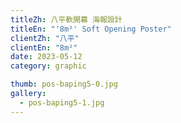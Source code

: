 ```yaml
---
titleZh: 八平軟開幕 海報設計
titleEn: "'8m²' Soft Opening Poster"
clientZh: "八平"
clientEn: "8m²"
date: 2023-05-12
category: graphic

thumb: pos-baping5-0.jpg
gallery:
  - pos-baping5-1.jpg
---
```

